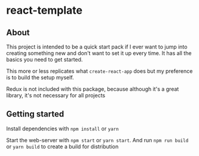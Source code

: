 # react-template

## About

This project is intended to be a quick start pack if I ever want to jump into creating something new and don't want to set it up every time. It has all the basics you need to get started.

This more or less replicates what `create-react-app` does but my preference is to build the setup myself.

Redux is not included with this package, because although it's a great library, it's not necessary for all projects

## Getting started

Install dependencies with `npm install` or `yarn`

Start the web-server with `npm start` or `yarn start`.
And run `npm run build` or `yarn build` to create a build for distribution

